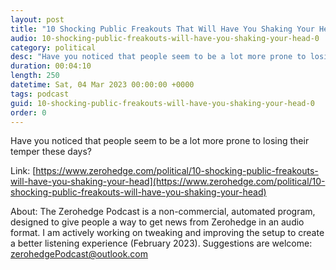 ```yaml
---
layout: post
title: "10 Shocking Public Freakouts That Will Have You Shaking Your Head"
audio: 10-shocking-public-freakouts-will-have-you-shaking-your-head-0
category: political
desc: "Have you noticed that people seem to be a lot more prone to losing their temper these days?"
duration: 00:04:10
length: 250
datetime: Sat, 04 Mar 2023 00:00:00 +0000
tags: podcast
guid: 10-shocking-public-freakouts-will-have-you-shaking-your-head-0
order: 0
---
```

Have you noticed that people seem to be a lot more prone to losing their temper these days?

Link: [https://www.zerohedge.com/political/10-shocking-public-freakouts-will-have-you-shaking-your-head](https://www.zerohedge.com/political/10-shocking-public-freakouts-will-have-you-shaking-your-head)

About: The Zerohedge Podcast is a non-commercial, automated program, designed to give people a way to get news from Zerohedge in an audio format.  I am actively working on tweaking and improving the setup to create a better listening experience (February 2023).  Suggestions are welcome: [zerohedgePodcast@outlook.com](mailto:zerohedgePodcast@outlook.com)